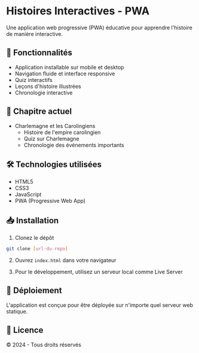 # Histoires Interactives - PWA

Une application web progressive (PWA) éducative pour apprendre l'histoire de manière interactive.

## 📱 Fonctionnalités

- Application installable sur mobile et desktop
- Navigation fluide et interface responsive
- Quiz interactifs
- Leçons d'histoire illustrées
- Chronologie interactive

## 🎯 Chapitre actuel

- Charlemagne et les Carolingiens
  - Histoire de l'empire carolingien
  - Quiz sur Charlemagne
  - Chronologie des événements importants

## 🛠️ Technologies utilisées

- HTML5
- CSS3
- JavaScript
- PWA (Progressive Web App)

## 📥 Installation

1. Clonez le dépôt
```bash
git clone [url-du-repo]
```

2. Ouvrez `index.html` dans votre navigateur

3. Pour le développement, utilisez un serveur local comme Live Server

## 🚀 Déploiement

L'application est conçue pour être déployée sur n'importe quel serveur web statique.

## 📝 Licence

© 2024 - Tous droits réservés 